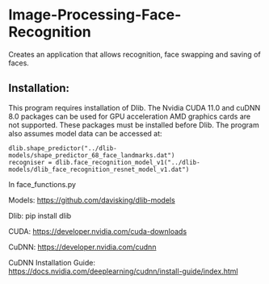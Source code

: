 # Image-Processing-Face-Recognition

Creates an application that allows recognition, face swapping and saving of faces.

## Installation:

This program requires installation of Dlib. The Nvidia CUDA 11.0 and cuDNN 8.0 packages can be used for GPU acceleration AMD graphics cards are not supported. These packages must be installed before Dlib. The program also assumes model data can be accessed at:
```
dlib.shape_predictor("../dlib-models/shape_predictor_68_face_landmarks.dat")
recogniser = dlib.face_recognition_model_v1("../dlib-models/dlib_face_recognition_resnet_model_v1.dat")
```
In face_functions.py

Models: https://github.com/davisking/dlib-models 

Dlib: pip install dlib

CUDA: https://developer.nvidia.com/cuda-downloads

CuDNN: https://developer.nvidia.com/cudnn

CuDNN Installation Guide: https://docs.nvidia.com/deeplearning/cudnn/install-guide/index.html
